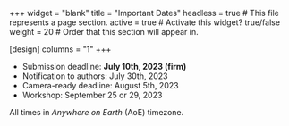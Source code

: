 +++
widget = "blank" 
title = "Important Dates"
headless = true  # This file represents a page section.
active = true  # Activate this widget? true/false
weight = 20  # Order that this section will appear in.

[design]
columns = "1"
+++


- Submission deadline: **July 10th, 2023 (firm)**
- Notification to authors: July 30th, 2023
- Camera-ready deadline: August 5th, 2023 
- Workshop: September 25 or 29, 2023

All times in *Anywhere on Earth* (AoE) timezone.


